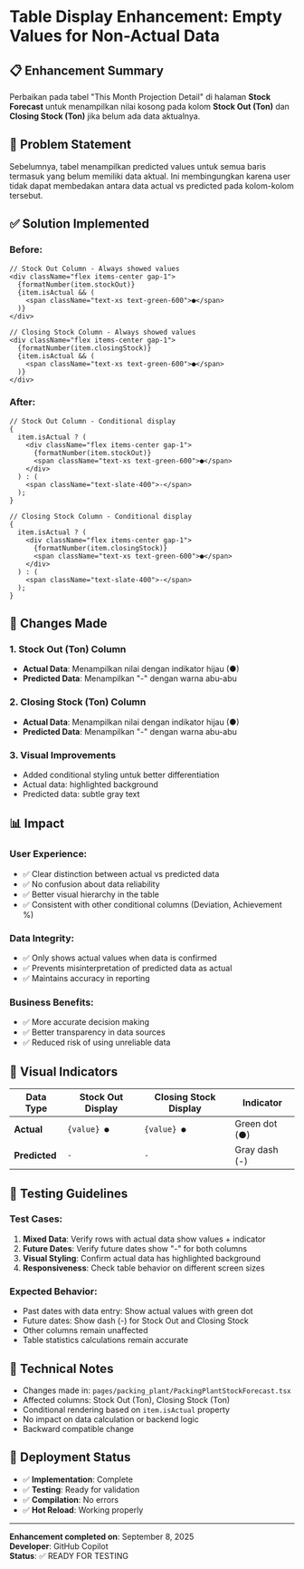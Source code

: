 # Table Display Enhancement: Empty Values for Non-Actual Data

## 📋 Enhancement Summary

Perbaikan pada tabel "This Month Projection Detail" di halaman **Stock Forecast** untuk menampilkan nilai kosong pada kolom **Stock Out (Ton)** dan **Closing Stock (Ton)** jika belum ada data aktualnya.

## 🎯 Problem Statement

Sebelumnya, tabel menampilkan predicted values untuk semua baris termasuk yang belum memiliki data aktual. Ini membingungkan karena user tidak dapat membedakan antara data actual vs predicted pada kolom-kolom tersebut.

## ✅ Solution Implemented

### **Before:**

```tsx
// Stock Out Column - Always showed values
<div className="flex items-center gap-1">
  {formatNumber(item.stockOut)}
  {item.isActual && (
    <span className="text-xs text-green-600">●</span>
  )}
</div>

// Closing Stock Column - Always showed values
<div className="flex items-center gap-1">
  {formatNumber(item.closingStock)}
  {item.isActual && (
    <span className="text-xs text-green-600">●</span>
  )}
</div>
```

### **After:**

```tsx
// Stock Out Column - Conditional display
{
  item.isActual ? (
    <div className="flex items-center gap-1">
      {formatNumber(item.stockOut)}
      <span className="text-xs text-green-600">●</span>
    </div>
  ) : (
    <span className="text-slate-400">-</span>
  );
}

// Closing Stock Column - Conditional display
{
  item.isActual ? (
    <div className="flex items-center gap-1">
      {formatNumber(item.closingStock)}
      <span className="text-xs text-green-600">●</span>
    </div>
  ) : (
    <span className="text-slate-400">-</span>
  );
}
```

## 🔧 Changes Made

### 1. **Stock Out (Ton) Column**

- **Actual Data**: Menampilkan nilai dengan indikator hijau (●)
- **Predicted Data**: Menampilkan "-" dengan warna abu-abu

### 2. **Closing Stock (Ton) Column**

- **Actual Data**: Menampilkan nilai dengan indikator hijau (●)
- **Predicted Data**: Menampilkan "-" dengan warna abu-abu

### 3. **Visual Improvements**

- Added conditional styling untuk better differentiation
- Actual data: highlighted background
- Predicted data: subtle gray text

## 📊 Impact

### **User Experience:**

- ✅ Clear distinction between actual vs predicted data
- ✅ No confusion about data reliability
- ✅ Better visual hierarchy in the table
- ✅ Consistent with other conditional columns (Deviation, Achievement %)

### **Data Integrity:**

- ✅ Only shows actual values when data is confirmed
- ✅ Prevents misinterpretation of predicted data as actual
- ✅ Maintains accuracy in reporting

### **Business Benefits:**

- ✅ More accurate decision making
- ✅ Better transparency in data sources
- ✅ Reduced risk of using unreliable data

## 🎨 Visual Indicators

| Data Type     | Stock Out Display | Closing Stock Display | Indicator     |
| ------------- | ----------------- | --------------------- | ------------- |
| **Actual**    | `{value} ●`       | `{value} ●`           | Green dot (●) |
| **Predicted** | `-`               | `-`                   | Gray dash (-) |

## 🧪 Testing Guidelines

### **Test Cases:**

1. **Mixed Data**: Verify rows with actual data show values + indicator
2. **Future Dates**: Verify future dates show "-" for both columns
3. **Visual Styling**: Confirm actual data has highlighted background
4. **Responsiveness**: Check table behavior on different screen sizes

### **Expected Behavior:**

- Past dates with data entry: Show actual values with green dot
- Future dates: Show dash (-) for Stock Out and Closing Stock
- Other columns remain unaffected
- Table statistics calculations remain accurate

## 📝 Technical Notes

- Changes made in: `pages/packing_plant/PackingPlantStockForecast.tsx`
- Affected columns: Stock Out (Ton), Closing Stock (Ton)
- Conditional rendering based on `item.isActual` property
- No impact on data calculation or backend logic
- Backward compatible change

## 🚀 Deployment Status

- ✅ **Implementation**: Complete
- ✅ **Testing**: Ready for validation
- ✅ **Compilation**: No errors
- ✅ **Hot Reload**: Working properly

---

**Enhancement completed on**: September 8, 2025  
**Developer**: GitHub Copilot  
**Status**: ✅ READY FOR TESTING
